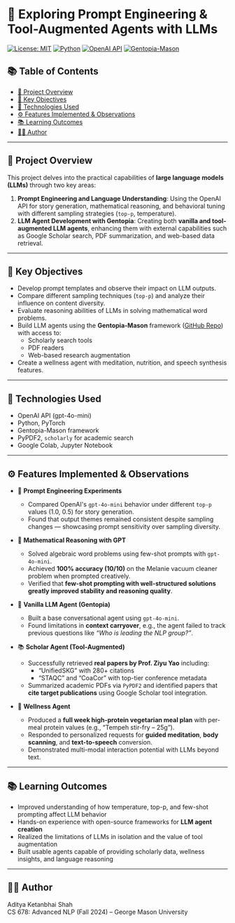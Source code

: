 # 🤖 Exploring Prompt Engineering & Tool-Augmented Agents with LLMs

[![License: MIT](https://img.shields.io/badge/License-MIT-green.svg)](LICENSE)
[![Python](https://img.shields.io/badge/Python-3.10+-blue.svg)](https://www.python.org/)
[![OpenAI API](https://img.shields.io/badge/OpenAI-API-orange)](https://platform.openai.com/)
[![Gentopia-Mason](https://img.shields.io/badge/Gentopia-Mason-blueviolet)](https://github.com/aditya-sudo/Gentopia-Mason.git)

## 📚 Table of Contents

- [📌 Project Overview](#-project-overview)
- [🎯 Key Objectives](#-key-objectives)
- [🧪 Technologies Used](#-technologies-used)
- [⚙️ Features Implemented & Observations](#️-features-implemented--observations)
- [📚 Learning Outcomes](#-learning-outcomes)
- [👨‍💻 Author](#-author)

---

## 📌 Project Overview

This project delves into the practical capabilities of **large language models (LLMs)** through two key areas:

1. **Prompt Engineering and Language Understanding**: Using the OpenAI API for story generation, mathematical reasoning, and behavioral tuning with different sampling strategies (`top-p`, temperature).
2. **LLM Agent Development with Gentopia**: Creating both **vanilla and tool-augmented LLM agents**, enhancing them with external capabilities such as Google Scholar search, PDF summarization, and web-based data retrieval.

---

## 🎯 Key Objectives

- Develop prompt templates and observe their impact on LLM outputs.
- Compare different sampling techniques (`top-p`) and analyze their influence on content diversity.
- Evaluate reasoning abilities of LLMs in solving mathematical word problems.
- Build LLM agents using the **Gentopia-Mason** framework ([GitHub Repo](https://github.com/aditya-sudo/Gentopia-Mason.git)) with access to:
  - Scholarly search tools
  - PDF readers
  - Web-based research augmentation
- Create a wellness agent with meditation, nutrition, and speech synthesis features.

---

## 🧪 Technologies Used

- OpenAI API (gpt-4o-mini)
- Python, PyTorch
- Gentopia-Mason framework
- PyPDF2, `scholarly` for academic search
- Google Colab, Jupyter Notebook

---

## ⚙️ Features Implemented & Observations

- 🧠 **Prompt Engineering Experiments**
  - Compared OpenAI's `gpt-4o-mini` behavior under different `top-p` values (1.0, 0.5) for story generation.
  - Found that output themes remained consistent despite sampling changes — showcasing prompt sensitivity over sampling diversity.

- 🧮 **Mathematical Reasoning with GPT**
  - Solved algebraic word problems using few-shot prompts with `gpt-4o-mini`.
  - Achieved **100% accuracy (10/10)** on the Melanie vacuum cleaner problem when prompted creatively.
  - Verified that **few-shot prompting with well-structured solutions greatly improved stability and reasoning quality**.

- 🤖 **Vanilla LLM Agent (Gentopia)**
  - Built a base conversational agent using `gpt-4o-mini`.
  - Found limitations in **context carryover**, e.g., the agent failed to track previous questions like *“Who is leading the NLP group?”*.

- 📚 **Scholar Agent (Tool-Augmented)**
  - Successfully retrieved **real papers by Prof. Ziyu Yao** including:
    - “UnifiedSKG” with 280+ citations
    - “STAQC” and “CoaCor” with top-tier conference metadata
  - Summarized academic PDFs via `PyPDF2` and identified papers that **cite target publications** using Google Scholar tool integration.

- 🌿 **Wellness Agent**
  - Produced a **full week high-protein vegetarian meal plan** with per-meal protein values (e.g., “Tempeh stir-fry – 25g”).
  - Responded to personalized requests for **guided meditation**, **body scanning**, and **text-to-speech** conversion.
  - Demonstrated multi-modal interaction potential with LLMs beyond text.

---

## 📚 Learning Outcomes

- Improved understanding of how temperature, top-p, and few-shot prompting affect LLM behavior
- Hands-on experience with open-source frameworks for **LLM agent creation**
- Realized the limitations of LLMs in isolation and the value of tool augmentation
- Built usable agents capable of providing scholarly data, wellness insights, and language reasoning

---

## 👨‍💻 Author

Aditya Ketanbhai Shah  
CS 678: Advanced NLP (Fall 2024) – George Mason University  
